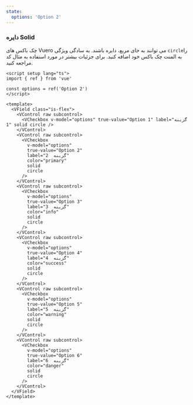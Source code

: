 ```yaml
---
state:
  options: 'Option 2'
---
```


### دایره Solid

چک باکس های Vuero می توانند به جای مربع، دایره باشند. به سادگی ویژگی `circle`را به المنت چک باکس خود اضافه کنید.
برای جزئیات بیشتر در مورد استفاده به مثال کد مراجعه کنید.

<!--code-->

```vue
<script setup lang="ts">
import { ref } from 'vue'

const options = ref('Option 2')
</script>

<template>
  <VField class="is-flex">
    <VControl raw subcontrol>
      <VCheckbox v-model="options" true-value="Option 1" label="گزینه  1" solid circle />
    </VControl>
    <VControl raw subcontrol>
      <VCheckbox
        v-model="options"
        true-value="Option 2"
        label="گزینه  2"
        color="primary"
        solid
        circle
      />
    </VControl>
    <VControl raw subcontrol>
      <VCheckbox
        v-model="options"
        true-value="Option 3"
        label="گزینه  3"
        color="info"
        solid
        circle
      />
    </VControl>
    <VControl raw subcontrol>
      <VCheckbox
        v-model="options"
        true-value="Option 4"
        label="گزینه  4"
        color="success"
        solid
        circle
      />
    </VControl>
    <VControl raw subcontrol>
      <VCheckbox
        v-model="options"
        true-value="Option 5"
        label="گزینه  5"
        color="warning"
        solid
        circle
      />
    </VControl>
    <VControl raw subcontrol>
      <VCheckbox
        v-model="options"
        true-value="Option 6"
        label="گزینه  6"
        color="danger"
        solid
        circle
      />
    </VControl>
  </VField>
</template>
```

<!--/code-->

<!--example-->

<VField class="is-flex">
  <VControl raw subcontrol>
    <VCheckbox
      v-model="frontmatter.state.options"
      trueValue="Option 1"
      label="گزینه  1"
      solid
      circle
    />
  </VControl>
  <VControl raw subcontrol>
    <VCheckbox
      v-model="frontmatter.state.options"
      trueValue="Option 2"
      label="گزینه  2"
      color="primary"
      solid
      circle
    />
  </VControl>
  <VControl raw subcontrol>
    <VCheckbox
      v-model="frontmatter.state.options"
      trueValue="Option 3"
      label="گزینه  3"
      color="info"
      solid
      circle
    />
  </VControl>
  <VControl raw subcontrol>
    <VCheckbox
      v-model="frontmatter.state.options"
      trueValue="Option 4"
      label="گزینه  4"
      color="success"
      solid
      circle
    />
  </VControl>
  <VControl raw subcontrol>
    <VCheckbox
      v-model="frontmatter.state.options"
      trueValue="Option 5"
      label="گزینه  5"
      color="warning"
      solid
      circle
    />
  </VControl>
  <VControl raw subcontrol>
    <VCheckbox
      v-model="frontmatter.state.options"
      trueValue="Option 6"
      label="گزینه  6"
      color="danger"
      solid
      circle
    />
  </VControl>
</VField>

<!--/example-->
